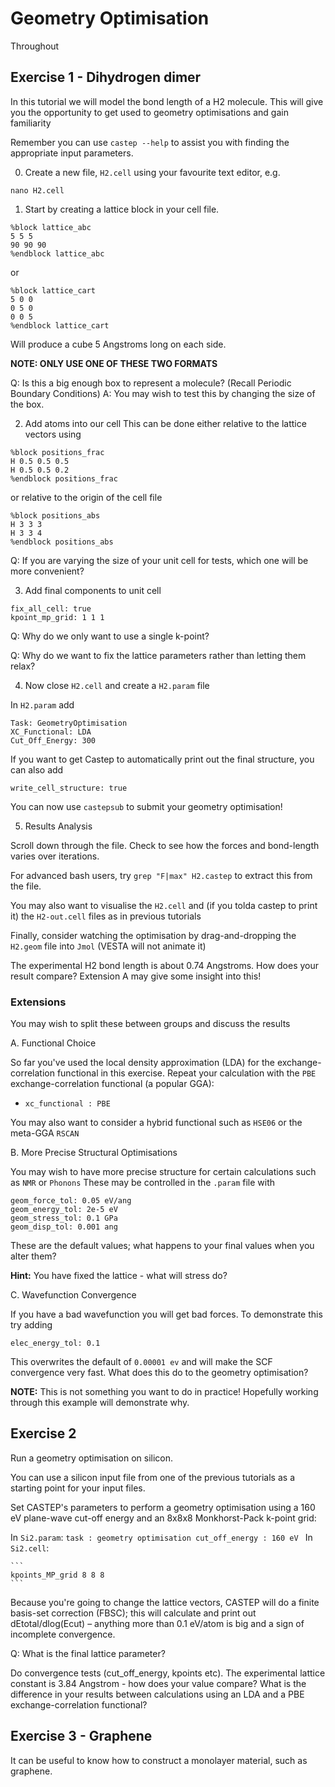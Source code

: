 # Geometry Optimisation

Throughout 

## Exercise 1 - Dihydrogen dimer

In this tutorial we will model the bond length of a H2 molecule. This will give you the opportunity to get used to 
geometry optimisations and gain familiarity 

Remember you can use `castep --help` to assist you with finding the appropriate input parameters.

0. Create a new file, `H2.cell` using your favourite text editor, e.g.

  ```
  nano H2.cell
  ```
  
1. Start by creating a lattice block in your cell file.

  ```
  %block lattice_abc
  5 5 5 
  90 90 90
  %endblock lattice_abc
  ```

or
  ```
  %block lattice_cart
  5 0 0
  0 5 0
  0 0 5
  %endblock lattice_cart
  ```
  
Will produce a cube 5 Angstroms long on each side.

**NOTE: ONLY USE ONE OF THESE TWO FORMATS**

  Q: Is this a big enough box to represent a molecule? (Recall Periodic Boundary Conditions)
  A: You may wish to test this by changing the size of the box.

2. Add atoms into our cell
  This can be done either relative to the lattice vectors using

  ```
  %block positions_frac
  H 0.5 0.5 0.5
  H 0.5 0.5 0.2
  %endblock positions_frac
  ``` 
   
  or relative to the origin of the cell file
  
  ```
  %block positions_abs
  H 3 3 3 
  H 3 3 4
  %endblock positions_abs
  ```
  
  Q: If you are varying the size of your unit cell for tests, which one will be more convenient?

3. Add final components to unit cell
  
  ```
  fix_all_cell: true
  kpoint_mp_grid: 1 1 1
  ```
  
  Q: Why do we only want to use a single k-point?
    
  Q: Why do we want to fix the lattice parameters rather than letting them relax?
  
4. Now close `H2.cell` and create a `H2.param` file

In `H2.param` add

```
Task: GeometryOptimisation
XC_Functional: LDA
Cut_Off_Energy: 300
```

If you want to get Castep to automatically print out the final structure, you can also add
  ```
  write_cell_structure: true
  ```

You can now use `castepsub` to submit your geometry optimisation!

5. Results Analysis

  Scroll down through the file. Check to see how the forces and bond-length varies over iterations.
  
  For advanced bash users, try `grep "F|max" H2.castep` to extract this from the file.
  
  You may also want to visualise the `H2.cell` and (if you tolda castep to print it) the `H2-out.cell` files as in previous tutorials
  
  Finally, consider watching the optimisation by drag-and-dropping the `H2.geom` file into `Jmol` (VESTA will not animate it)


  The experimental H2 bond length is about 0.74 Angstroms. How does your result compare? Extension A may give some insight into this! 

### Extensions

You may wish to split these between groups and discuss the results

A. Functional Choice

  So far you've used the local density approximation (LDA) for the exchange-correlation functional in this exercise. 
  Repeat your calculation with the `PBE` exchange-correlation functional (a popular GGA):


  * ``xc_functional : PBE``

  You may also want to consider a hybrid functional such as `HSE06` or the meta-GGA `RSCAN`

B. More Precise Structural Optimisations

  You may wish to have more precise structure for certain  calculations such as `NMR` or `Phonons`
  These may be controlled in the `.param` file with
  
  ```
  geom_force_tol: 0.05 eV/ang
  geom_energy_tol: 2e-5 eV
  geom_stress_tol: 0.1 GPa 
  geom_disp_tol: 0.001 ang
  ```
  
  These are the default values; what happens to your final values when you alter them?
  
  **Hint:** You have fixed the lattice - what will stress do?

C. Wavefunction Convergence

  If you have a bad wavefunction you will get bad forces. To demonstrate this try adding
  
  ```
  elec_energy_tol: 0.1
  ```
  This overwrites the default of `0.00001 ev` and will make the SCF convergence very fast. What does this do to the geometry optimisation?
  
  **NOTE:** This is not something you want to do in practice! Hopefully working through this example will demonstrate why.


## Exercise 2

  Run a geometry optimisation on silicon.

  You can use a silicon input file from one of the previous tutorials as a starting point for your input files.

  Set CASTEP's parameters to perform a geometry optimisation using a 160 eV plane-wave cut-off energy and an 8x8x8 Monkhorst-Pack k-point grid:
  
  In `Si2.param`:
    ```
    task : geometry optimisation
    cut_off_energy : 160 eV 
    ```
  In `Si2.cell`:

    ```
    kpoints_MP_grid 8 8 8
    ```

  Because you're going to change the lattice vectors, CASTEP will do a finite basis-set correction (FBSC); this will calculate and print out dEtotal/dlog(Ecut) –         anything more than 0.1 eV/atom is big and a sign of incomplete convergence.


  Q: What is the final lattice parameter?


  Do convergence tests (cut_off_energy, kpoints etc). The experimental lattice constant is 3.84 Angstrom - how does your value compare?
  What is the difference in your results between calculations using an LDA and a PBE exchange-correlation functional?

## Exercise 3 - Graphene

  It can be useful to know how to construct a monolayer material, such as graphene. 




